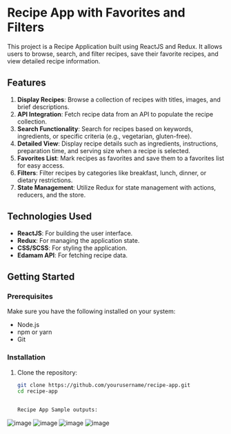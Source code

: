 # Recipe App with Favorites and Filters

This project is a Recipe Application built using ReactJS and Redux. It allows users to browse, search, and filter recipes, save their favorite recipes, and view detailed recipe information.

## Features

1. **Display Recipes**: Browse a collection of recipes with titles, images, and brief descriptions.
2. **API Integration**: Fetch recipe data from an API to populate the recipe collection.
3. **Search Functionality**: Search for recipes based on keywords, ingredients, or specific criteria (e.g., vegetarian, gluten-free).
4. **Detailed View**: Display recipe details such as ingredients, instructions, preparation time, and serving size when a recipe is selected.
5. **Favorites List**: Mark recipes as favorites and save them to a favorites list for easy access.
6. **Filters**: Filter recipes by categories like breakfast, lunch, dinner, or dietary restrictions.
7. **State Management**: Utilize Redux for state management with actions, reducers, and the store.

## Technologies Used

- **ReactJS**: For building the user interface.
- **Redux**: For managing the application state.
- **CSS/SCSS**: For styling the application.
- **Edamam API**: For fetching recipe data.

## Getting Started

### Prerequisites

Make sure you have the following installed on your system:

- Node.js
- npm or yarn
- Git

### Installation

1. Clone the repository:
   ```bash
   git clone https://github.com/yourusername/recipe-app.git
   cd recipe-app


   Recipe App Sample outputs: 
![image](https://github.com/user-attachments/assets/e44ff434-686d-4219-a230-417896d3cec5)
![image](https://github.com/user-attachments/assets/bd9665ce-5a3a-40d9-9140-f71194c1d432)
![image](https://github.com/user-attachments/assets/5235746f-36a1-4cfc-9529-56ddc9f419e4)
![image](https://github.com/user-attachments/assets/b6565169-263c-4df0-86f9-b3557f317a35)


